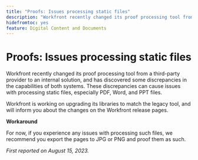 ```yaml
---
title: "Proofs: Issues processing static files"
description: "Workfront recently changed its proof processing tool from a third-party provider to an internal solution, and has discovered some discrepancies in the capabilities of both systems. These discrepancies can cause issues with processing static files, especially PDF, Word, and PPT files. A workaround is available."
hidefromtoc: yes
feature: Digital Content and Documents
---
```


# Proofs: Issues processing static files

<!--WF and WFP TOCs-->

Workfront recently changed its proof processing tool from a third-party provider to an internal solution, and has discovered some discrepancies in the capabilities of both systems. These discrepancies can cause issues with processing static files, especially PDF, Word, and PPT files. 

Workfront is working on upgrading its libraries to match the legacy tool, and will inform you about the changes on the Workfront release pages.

**Workaround**

For now, if you experience any issues with processing such files, we recommend you export the pages to JPG or PNG and proof them as such.

_First reported on August 15, 2023._
